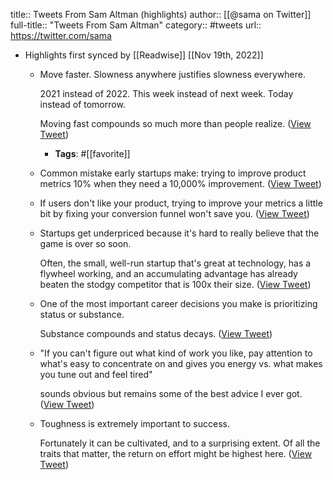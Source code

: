 title:: Tweets From Sam Altman (highlights)
author:: [[@sama on Twitter]]
full-title:: "Tweets From Sam Altman"
category:: #tweets
url:: https://twitter.com/sama

- Highlights first synced by [[Readwise]] [[Nov 19th, 2022]]
	- Move faster. Slowness anywhere justifies slowness everywhere.
	  
	  2021 instead of 2022. This week instead of next week. Today instead of tomorrow.
	  
	  Moving fast compounds so much more than people realize. ([View Tweet](https://twitter.com/search?q=Move%20faster.%20Slowness%20anywhere%20justifies%20slowness%20everywhere.%20%202021%20instead%20of%202022.%20This%20week%20instead%20of%20next%20week.%20Today%20instead%20of%20tomorrow.%20%20Moving%20fast%20compounds%20so%20much%20more%20than%20people%20realize.%20%28from%3A%40sama%29))
		- **Tags**: #[[favorite]]
	- Common mistake early startups make: trying to improve product metrics 10% when they need a 10,000% improvement. ([View Tweet](https://twitter.com/sama/status/827957881890705408))
	- If users don't like your product, trying to improve your metrics a little bit by fixing your conversion funnel won't save you. ([View Tweet](https://twitter.com/sama/status/827957956809420801))
	- Startups get underpriced because it's hard to really believe that the game is over so soon.
	  
	  Often, the small, well-run startup that's great at technology, has a flywheel working, and an accumulating advantage has already beaten the stodgy competitor that is 100x their size. ([View Tweet](https://twitter.com/sama/status/1395485672148914176))
	- One of the most important career decisions you make is prioritizing status or substance.
	  
	  Substance compounds and status decays. ([View Tweet](https://twitter.com/sama/status/1457738656500699139))
	- "If you can't figure out what kind of work you like, pay attention to what's easy to concentrate on and gives you energy vs. what makes you tune out and feel tired"
	  
	  sounds obvious but remains some of the best advice I ever got. ([View Tweet](https://twitter.com/sama/status/1487586705074917376))
	- Toughness is extremely important to success.
	  
	  Fortunately it can be cultivated, and to a surprising extent. Of all the traits that matter, the return on effort might be highest here. ([View Tweet](https://twitter.com/sama/status/1494778593498439681))